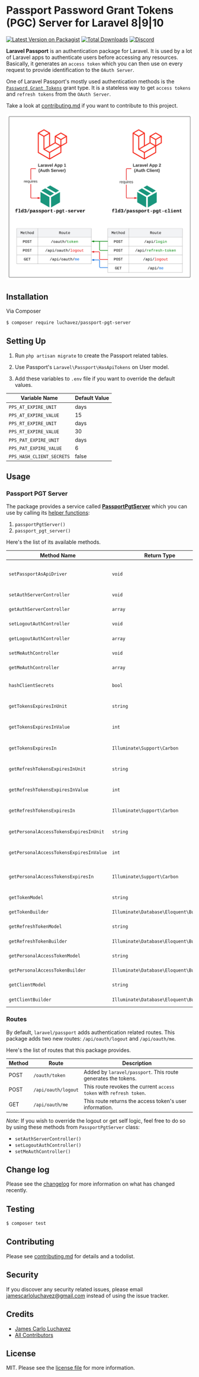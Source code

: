 # Passport Password Grant Tokens (PGC) Server for Laravel 8|9|10

[![Latest Version on Packagist][ico-version]][link-packagist]
[![Total Downloads][ico-downloads]][link-downloads]
[![Discord][ico-discord]][link-discord]

**Laravel Passport** is an authentication package for Laravel. It is used by a lot of Laravel apps to authenticate users before accessing any resources. Basically, it generates an `access token` which you can then use on every request to provide identification to the `OAuth Server`.

One of Laravel Passport's mostly used authentication methods is the [`Password Grant Tokens`](https://laravel.com/docs/8.x/passport#password-grant-tokens) grant type. It is a stateless way to get `access tokens` and `refresh tokens` from the `OAuth Server`.

Take a look at [contributing.md](contributing.md) if you want to contribute to this project.

![Passport PGT Client-Server](./images/passport-pgt.png)

## Installation

Via Composer

``` bash
$ composer require luchavez/passport-pgt-server
```

## Setting Up

1. Run `php artisan migrate` to create the Passport related tables.

2. Use Passport's `Laravel\Passport\HasApiTokens` on User model.

3. Add these variables to `.env` file if you want to override the default values.

| Variable Name             | Default Value |
|---------------------------|---------------|
| `PPS_AT_EXPIRE_UNIT`      | days          |
| `PPS_AT_EXPIRE_VALUE`     | 15            |
| `PPS_RT_EXPIRE_UNIT`      | days          |
| `PPS_RT_EXPIRE_VALUE`     | 30            |
| `PPS_PAT_EXPIRE_UNIT`     | days          |
| `PPS_PAT_EXPIRE_VALUE`    | 6             |
| `PPS_HASH_CLIENT_SECRETS` | false         |

## Usage

### Passport PGT Server

The package provides a service called [**PassportPgtServer**](src/Services/PassportPgtServer.php) which you can use by calling its [helper functions](helpers/passport-pgt-server-helper.php):
1. `passportPgtServer()`
2. `passport_pgt_server()`

Here's the list of its available methods.

| Method Name                             | Return Type                            | Description                                                     |
|-----------------------------------------|----------------------------------------|-----------------------------------------------------------------|
| `setPassportAsApiDriver`                | `void`                                 | adds `api` authentication guard with `passport` as driver       |
| `setAuthServerController`               | `void`                                 | sets the `AuthServerController`                                 |
| `getAuthServerController`               | `array`                                | gets the `AuthServerController`                                 |
| `setLogoutAuthController`               | `void`                                 | sets the `LogoutAuthController`                                 |
| `getLogoutAuthController`               | `array`                                | gets the `LogoutAuthController`                                 |
| `setMeAuthController`                   | `void`                                 | sets the `MeAuthController`                                     |
| `getMeAuthController`                   | `array`                                | gets the `MeAuthController`                                     |
| `hashClientSecrets`                     | `bool`                                 | decides whether to hash or not client's secrets                 |
| `getTokensExpiresInUnit`                | `string`                               | gets the time unit for access token expiration                  |
| `getTokensExpiresInValue`               | `int`                                  | gets the time value for access token expiration                 |
| `getTokensExpiresIn`                    | `Illuminate\Support\Carbon`            | gets the `Carbon` datetime for access token expiration          |
| `getRefreshTokensExpiresInUnit`         | `string`                               | gets the time unit for refresh token expiration                 |
| `getRefreshTokensExpiresInValue`        | `int`                                  | gets the time value for refresh token expiration                |
| `getRefreshTokensExpiresIn`             | `Illuminate\Support\Carbon`            | gets the `Carbon` datetime for refresh token expiration         |
| `getPersonalAccessTokensExpiresInUnit`  | `string`                               | gets the time unit for personal access token expiration         |
| `getPersonalAccessTokensExpiresInValue` | `int`                                  | gets the time unit for personal access token expiration         |
| `getPersonalAccessTokensExpiresIn`      | `Illuminate\Support\Carbon`            | gets the `Carbon` datetime for personal access token expiration |
| `getTokenModel`                         | `string`                               | gets the model class name                                       |
| `getTokenBuilder`                       | `Illuminate\Database\Eloquent\Builder` | gets the model builder instance                                 |
| `getRefreshTokenModel`                  | `string`                               | gets the model class name                                       |
| `getRefreshTokenBuilder`                | `Illuminate\Database\Eloquent\Builder` | gets the model builder instance                                 |
| `getPersonalAccessTokenModel`           | `string`                               | gets the model class name                                       |
| `getPersonalAccessTokenBuilder`         | `Illuminate\Database\Eloquent\Builder` | gets the model builder instance                                 |
| `getClientModel`                        | `string`                               | gets the model class name                                       |
| `getClientBuilder`                      | `Illuminate\Database\Eloquent\Builder` | gets the model builder instance                                 |

### Routes

By default, `laravel/passport` adds authentication related routes. This package adds two new routes: `/api/oauth/logout` and `/api/oauth/me`.

Here's the list of routes that this package provides.

| Method | Route               | Description                                                         |
|--------|---------------------|---------------------------------------------------------------------|
| POST   | `/oauth/token`      | Added by `laravel/passport`. This route generates the tokens.       |
| POST   | `/api/oauth/logout` | This route revokes the current `access token` with `refresh token`. |
| GET    | `/api/oauth/me`     | This route returns the access token's user information.             |

*Note*: If you wish to override the logout or get self logic, feel free to do so by using these methods from `PassportPgtServer` class:
- `setAuthServerController()`
- `setLogoutAuthController()`
- `setMeAuthController()`

## Change log

Please see the [changelog](changelog.md) for more information on what has changed recently.

## Testing

``` bash
$ composer test
```

## Contributing

Please see [contributing.md](contributing.md) for details and a todolist.

## Security

If you discover any security related issues, please email jamescarloluchavez@gmail.com instead of using the issue tracker.

## Credits

- [James Carlo Luchavez][link-author]
- [All Contributors][link-contributors]

## License

MIT. Please see the [license file](license.md) for more information.

[ico-version]: https://img.shields.io/packagist/v/luchavez/passport-pgt-server.svg?style=flat-square
[ico-downloads]: https://img.shields.io/packagist/dt/luchavez/passport-pgt-server.svg?style=flat-square
[ico-travis]: https://img.shields.io/travis/luchavez/passport-pgt-server/master.svg?style=flat-square
[ico-styleci]: https://styleci.io/repos/12345678/shield
[ico-discord]: https://img.shields.io/discord/1143744619956404295?color=8c9eff&label=Discord&logo=discord

[link-packagist]: https://packagist.org/packages/luchavez/passport-pgt-server
[link-downloads]: https://packagist.org/packages/luchavez/passport-pgt-server
[link-travis]: https://travis-ci.org/luchavez/passport-pgt-server
[link-styleci]: https://styleci.io/repos/12345678
[link-author]: https://github.com/luchavez-technologies
[link-contributors]: ../../contributors
[link-discord]: https://discord.gg/bFpDTgp3
